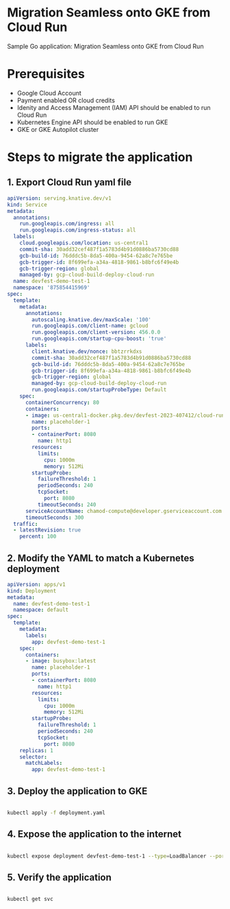 # Migration Seamless onto GKE from Cloud Run
Sample Go application: Migration Seamless onto GKE from Cloud Run

# Prerequisites 

- Google Cloud Account 
- Payment enabled OR cloud credits 
- Idenity and Access Management (IAM) API should be enabled to run Cloud Run
- Kubernetes Engine API should be enabled to run GKE
- GKE or GKE Autopilot cluster 

# Steps to migrate the application

## 1. Export Cloud Run yaml file
```yaml
apiVersion: serving.knative.dev/v1
kind: Service
metadata:
  annotations:
    run.googleapis.com/ingress: all
    run.googleapis.com/ingress-status: all
  labels:
    cloud.googleapis.com/location: us-central1
    commit-sha: 30add32cef487f1a5783d4b91d0886ba5730cd88
    gcb-build-id: 76dddc5b-8da5-400a-9454-62a8c7e765be
    gcb-trigger-id: 8f699efa-a34a-4818-9861-b8bfc6f49e4b
    gcb-trigger-region: global
    managed-by: gcp-cloud-build-deploy-cloud-run
  name: devfest-demo-test-1
  namespace: '875854415969'
spec:
  template:
    metadata:
      annotations:
        autoscaling.knative.dev/maxScale: '100'
        run.googleapis.com/client-name: gcloud
        run.googleapis.com/client-version: 456.0.0
        run.googleapis.com/startup-cpu-boost: 'true'
      labels:
        client.knative.dev/nonce: bbtzrrkdxs
        commit-sha: 30add32cef487f1a5783d4b91d0886ba5730cd88
        gcb-build-id: 76dddc5b-8da5-400a-9454-62a8c7e765be
        gcb-trigger-id: 8f699efa-a34a-4818-9861-b8bfc6f49e4b
        gcb-trigger-region: global
        managed-by: gcp-cloud-build-deploy-cloud-run
        run.googleapis.com/startupProbeType: Default
    spec:
      containerConcurrency: 80
      containers:
      - image: us-central1-docker.pkg.dev/devfest-2023-407412/cloud-run-source-deploy/demo-go-app:30add32cef487f1a5783d4b91d0886ba5730cd88
        name: placeholder-1
        ports:
        - containerPort: 8080
          name: http1
        resources:
          limits:
            cpu: 1000m
            memory: 512Mi
        startupProbe:
          failureThreshold: 1
          periodSeconds: 240
          tcpSocket:
            port: 8080
          timeoutSeconds: 240
      serviceAccountName: chamod-compute@developer.gserviceaccount.com
      timeoutSeconds: 300
  traffic:
  - latestRevision: true
    percent: 100
```
## 2. Modify the YAML to match a Kubernetes deployment
```yaml
apiVersion: apps/v1
kind: Deployment
metadata:
  name: devfest-demo-test-1
  namespace: default
spec:
  template:
    metadata:
      labels:
        app: devfest-demo-test-1
    spec:
      containers:
      - image: busybox:latest
        name: placeholder-1
        ports:
        - containerPort: 8080
          name: http1
        resources:
          limits:
            cpu: 1000m
            memory: 512Mi
        startupProbe:
          failureThreshold: 1
          periodSeconds: 240
          tcpSocket:
            port: 8080
    replicas: 1
    selector:
      matchLabels:
        app: devfest-demo-test-1
```

## 3. Deploy the application to GKE
```bash

kubectl apply -f deployment.yaml

```

## 4. Expose the application to the internet
```bash

kubectl expose deployment devfest-demo-test-1 --type=LoadBalancer --port 80 --target-port 8080

```

## 5. Verify the application
```bash

kubectl get svc

```


